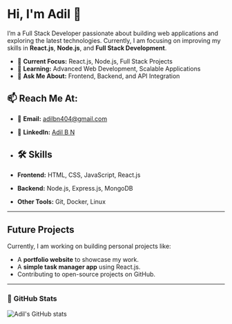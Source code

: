 # Hi, I'm Adil 👋

I’m a Full Stack Developer passionate about building web applications and exploring the latest technologies. Currently, I am focusing on improving my skills in **React.js**, **Node.js**, and **Full Stack Development**.

- 🔭 **Current Focus:** React.js, Node.js, Full Stack Projects  
- 🌱 **Learning:** Advanced Web Development, Scalable Applications  
- 💬 **Ask Me About:** Frontend, Backend, and API Integration

## 📫 **Reach Me At:**
- 📧 **Email:** [adilbn404@gmail.com](mailto:adilbn404@gmail.com)
- 🔗 **LinkedIn:** [Adil B N](https://www.linkedin.com/in/adil-b-n-70007b330/)

- ## 🛠️ **Skills**
- **Frontend:** HTML, CSS, JavaScript, React.js  
- **Backend:** Node.js, Express.js, MongoDB  
- **Other Tools:** Git, Docker, Linux

---

## **Future Projects**
Currently, I am working on building personal projects like:
- A **portfolio website** to showcase my work.
- A **simple task manager app** using React.js.
- Contributing to open-source projects on GitHub.

---

### 🎯 **GitHub Stats**
![Adil's GitHub stats](https://github-readme-stats.vercel.app/api?username=AdilBN-Dev&show_icons=true&theme=radical)
